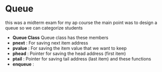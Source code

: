 # Queue
this was a midterm exam for my ap course 
the main point was to design a queue so we can categorize students 
* **Queue Class**
Queue class has these members
* **pnext** :
For saving next item address
* **pvalue** :
For saving the item value that we want to keep
* **phead** :
Pointer for saving the head address (first item) 
* **ptail** : 
Pointer for saving tail address (last item)
and these functions 
* **enqueue** : 



